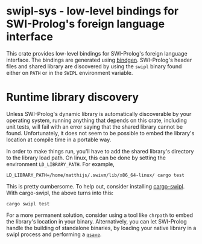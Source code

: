 # swipl-sys - low-level bindings for SWI-Prolog's foreign language interface
This crate provides low-level bindings for SWI-Prolog's foreign language interface. The bindings are generated using [bindgen](https://rust-lang.github.io/rust-bindgen/). SWI-Prolog's header files and shared library are discovered by using the `swipl` binary found either on `PATH` or in the `SWIPL` environment variable.

# Runtime library discovery
Unless SWI-Prolog's dynamic library is automatically discoverable by your operating system, running anything that depends on this crate, including unit tests, will fail with an error saying that the shared library cannot be found. Unfortunately, it does not seem to be possible to embed the library's location at compile time in a portable way.

In order to make things run, you'll have to add the shared library's directory to the library load path. On linux, this can be done by setting the environment `LD_LIBRARY_PATH`. For example,

```
LD_LIBRARY_PATH=/home/matthijs/.swivm/lib/x86_64-linux/ cargo test
```

This is pretty cumbersome. To help out, consider installing [cargo-swipl](https://github.com/matko/swipl-rs/tree/master/cargo-swipl). With cargo-swipl, the above turns into this:

```
cargo swipl test
```

For a more permanent solution, consider using a tool like `chrpath` to embed the library's location in your binary. Alternatively, you can let SWI-Prolog handle the building of standalone binaries, by loading your native library in a swipl process and performing a [`qsave`](https://www.swi-prolog.org/pldoc/doc/_SWI_/library/qsave.pl).

